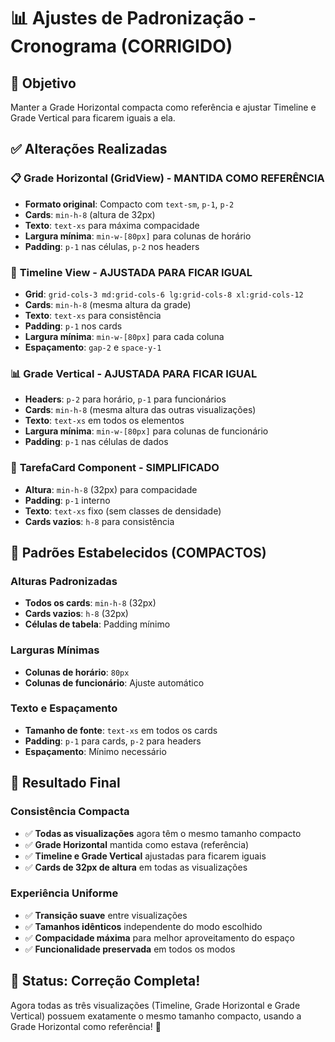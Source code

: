 # 📊 Ajustes de Padronização - Cronograma (CORRIGIDO)

## 🎯 **Objetivo**
Manter a Grade Horizontal compacta como referência e ajustar Timeline e Grade Vertical para ficarem iguais a ela.

## ✅ **Alterações Realizadas**

### 📋 **Grade Horizontal (GridView) - MANTIDA COMO REFERÊNCIA**
- **Formato original**: Compacto com `text-sm`, `p-1`, `p-2`
- **Cards**: `min-h-8` (altura de 32px)
- **Texto**: `text-xs` para máxima compacidade
- **Largura mínima**: `min-w-[80px]` para colunas de horário
- **Padding**: `p-1` nas células, `p-2` nos headers

### 🔄 **Timeline View - AJUSTADA PARA FICAR IGUAL**
- **Grid**: `grid-cols-3 md:grid-cols-6 lg:grid-cols-8 xl:grid-cols-12`
- **Cards**: `min-h-8` (mesma altura da grade)
- **Texto**: `text-xs` para consistência
- **Padding**: `p-1` nos cards
- **Largura mínima**: `min-w-[80px]` para cada coluna
- **Espaçamento**: `gap-2` e `space-y-1`

### 📊 **Grade Vertical - AJUSTADA PARA FICAR IGUAL**
- **Headers**: `p-2` para horário, `p-1` para funcionários
- **Cards**: `min-h-8` (mesma altura das outras visualizações)
- **Texto**: `text-xs` em todos os elementos
- **Largura mínima**: `min-w-[80px]` para colunas de funcionário
- **Padding**: `p-1` nas células de dados

### 🎨 **TarefaCard Component - SIMPLIFICADO**
- **Altura**: `min-h-8` (32px) para compacidade
- **Padding**: `p-1` interno
- **Texto**: `text-xs` fixo (sem classes de densidade)
- **Cards vazios**: `h-8` para consistência

## 📏 **Padrões Estabelecidos (COMPACTOS)**

### **Alturas Padronizadas**
- **Todos os cards**: `min-h-8` (32px)
- **Cards vazios**: `h-8` (32px)
- **Células de tabela**: Padding mínimo

### **Larguras Mínimas**
- **Colunas de horário**: `80px`
- **Colunas de funcionário**: Ajuste automático

### **Texto e Espaçamento**
- **Tamanho de fonte**: `text-xs` em todos os cards
- **Padding**: `p-1` para cards, `p-2` para headers
- **Espaçamento**: Mínimo necessário

## 🎉 **Resultado Final**

### **Consistência Compacta**
- ✅ **Todas as visualizações** agora têm o mesmo tamanho compacto
- ✅ **Grade Horizontal** mantida como estava (referência)
- ✅ **Timeline e Grade Vertical** ajustadas para ficarem iguais
- ✅ **Cards de 32px de altura** em todas as visualizações

### **Experiência Uniforme**
- ✅ **Transição suave** entre visualizações
- ✅ **Tamanhos idênticos** independente do modo escolhido
- ✅ **Compacidade máxima** para melhor aproveitamento do espaço
- ✅ **Funcionalidade preservada** em todos os modos

## 🚀 **Status: Correção Completa!**

Agora todas as três visualizações (Timeline, Grade Horizontal e Grade Vertical) possuem exatamente o mesmo tamanho compacto, usando a Grade Horizontal como referência! 🎯